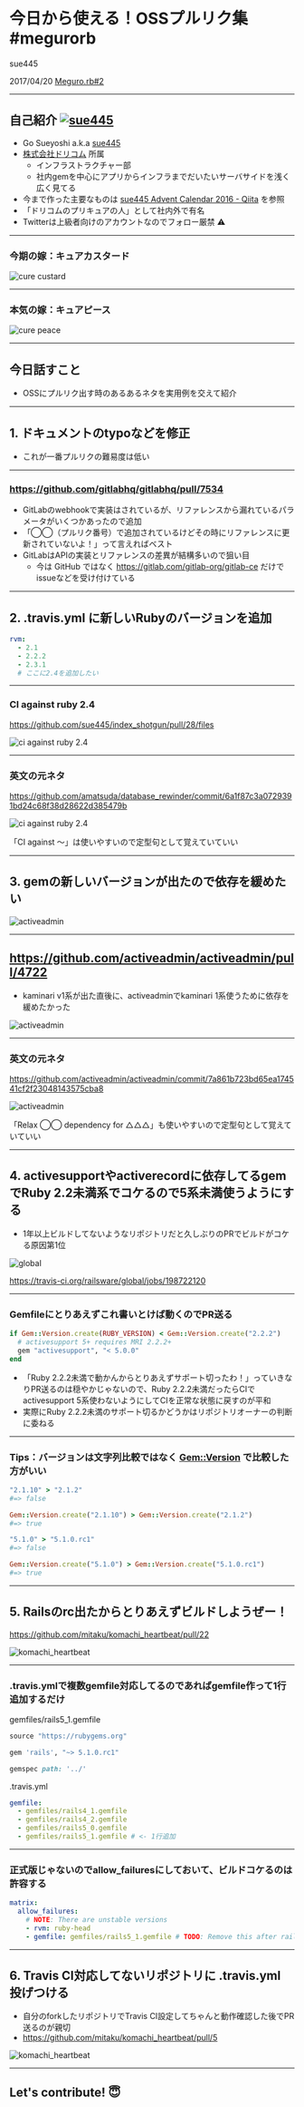 # 今日から使える！OSSプルリク集 #megurorb
sue445

2017/04/20 [Meguro.rb#2](https://megurorb.connpass.com/event/55107/)

---
## 自己紹介 [![sue445](images/sue445.png)](https://twitter.com/sue445)
* Go Sueyoshi a.k.a [sue445](https://twitter.com/sue445)
* [株式会社ドリコム](http://www.drecom.co.jp/) 所属
  * インフラストラクチャー部
  * 社内gemを中心にアプリからインフラまでだいたいサーバサイドを浅く広く見てる
* 今まで作った主要なものは [sue445 Advent Calendar 2016 - Qiita](http://qiita.com/advent-calendar/2016/sue445) を参照
* 「ドリコムのプリキュアの人」として社内外で有名
* Twitterは上級者向けのアカウントなのでフォロー厳禁 :warning:

---
### 今期の嫁：キュアカスタード
![cure custard](images/cure_custard.jpg)

---
### 本気の嫁：キュアピース
![cure peace](images/cure_engineer_peace.jpg)

---
## 今日話すこと
* OSSにプルリク出す時のあるあるネタを実用例を交えて紹介

---
## 1. ドキュメントのtypoなどを修正
* これが一番プルリクの難易度は低い

---
### https://github.com/gitlabhq/gitlabhq/pull/7534
* GitLabのwebhookで実装はされているが、リファレンスから漏れているパラメータがいくつかあったので追加
* 「◯◯（プルリク番号）で追加されているけどその時にリファレンスに更新されていないよ！」って言えればベスト
* GitLabはAPIの実装とリファレンスの差異が結構多いので狙い目
  * 今は GitHub ではなく https://gitlab.com/gitlab-org/gitlab-ce だけでissueなどを受け付けている

---
## 2. .travis.yml に新しいRubyのバージョンを追加
```yml
rvm:
  - 2.1
  - 2.2.2
  - 2.3.1
  # ここに2.4を追加したい
```

---
### CI against ruby 2.4
https://github.com/sue445/index_shotgun/pull/28/files

![ci against ruby 2.4](images/ci-against-1.png)

---
### 英文の元ネタ
https://github.com/amatsuda/database_rewinder/commit/6a1f87c3a0729391bd24c68f38d28622d385479b

![ci against ruby 2.4](images/ci-against-2.png)

「CI against 〜」は使いやすいので定型句として覚えていていい

---
## 3. gemの新しいバージョンが出たので依存を緩めたい
![activeadmin](images/activeadmin-1.png)

---
## https://github.com/activeadmin/activeadmin/pull/4722
* kaminari v1系が出た直後に、activeadminでkaminari 1系使うために依存を緩めたかった

![activeadmin](images/activeadmin-2.png)

---
### 英文の元ネタ
https://github.com/activeadmin/activeadmin/commit/7a861b723bd65ea174541cf2f23048143575cba8

![activeadmin](images/activeadmin-3.png)

「Relax ◯◯ dependency for △△△」も使いやすいので定型句として覚えていていい

---
## 4. activesupportやactiverecordに依存してるgemでRuby 2.2未満系でコケるので5系未満使うようにする
* 1年以上ビルドしてないようなリポジトリだと久しぶりのPRでビルドがコケる原因第1位

![global](images/global-1.png)

https://travis-ci.org/railsware/global/jobs/198722120

---
### Gemfileにとりあえずこれ書いとけば動くのでPR送る
```ruby
if Gem::Version.create(RUBY_VERSION) < Gem::Version.create("2.2.2")
  # activesupport 5+ requires MRI 2.2.2+
  gem "activesupport", "< 5.0.0"
end
```

* 「Ruby 2.2.2未満で動かんからとりあえずサポート切ったわ！」っていきなりPR送るのは穏やかじゃないので、Ruby 2.2.2未満だったらCIでactivesupport 5系使わないようにしてCIを正常な状態に戻すのが平和
* 実際にRuby 2.2.2未満のサポート切るかどうかはリポジトリオーナーの判断に委ねる

---
### Tips：バージョンは文字列比較ではなく [Gem::Version](https://docs.ruby-lang.org/ja/2.4.0/class/Gem=3a=3aVersion.html) で比較した方がいい

```ruby
"2.1.10" > "2.1.2"
#=> false

Gem::Version.create("2.1.10") > Gem::Version.create("2.1.2")
#=> true

"5.1.0" > "5.1.0.rc1"
#=> false

Gem::Version.create("5.1.0") > Gem::Version.create("5.1.0.rc1")
#=> true
```

---
## 5. Railsのrc出たからとりあえずビルドしようぜー！
https://github.com/mitaku/komachi_heartbeat/pull/22

![komachi_heartbeat](images/komachi_heartbeat-1.png)

---
### .travis.ymlで複数gemfile対応してるのであればgemfile作って1行追加するだけ
gemfiles/rails5_1.gemfile

```ruby
source "https://rubygems.org"

gem 'rails', "~> 5.1.0.rc1"

gemspec path: '../'
```

.travis.yml

```yaml
gemfile:
  - gemfiles/rails4_1.gemfile
  - gemfiles/rails4_2.gemfile
  - gemfiles/rails5_0.gemfile
  - gemfiles/rails5_1.gemfile # <- 1行追加
```

---
### 正式版じゃないのでallow_failuresにしておいて、ビルドコケるのは許容する
```yaml
matrix:
  allow_failures:
    # NOTE: There are unstable versions
    - rvm: ruby-head
    - gemfile: gemfiles/rails5_1.gemfile # TODO: Remove this after rails5.1 is released!
```

---
## 6. Travis CI対応してないリポジトリに .travis.yml 投げつける
* 自分のforkしたリポジトリでTravis CI設定してちゃんと動作確認した後でPR送るのが親切
* https://github.com/mitaku/komachi_heartbeat/pull/5

![komachi_heartbeat](images/komachi_heartbeat-2.png)


---
## Let's contribute! :innocent:
